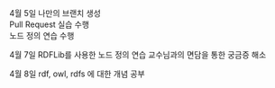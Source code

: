 4월 5일
나만의 브랜치 생성<br>
Pull Request 실습 수행 <br>
노드 정의 연습 수행


4월 7일
RDFLib를 사용한 노드 정의 연습
교수님과의 면담을 통한 궁금증 해소

4월 8일
rdf, owl, rdfs 에 대한 개념 공부 
